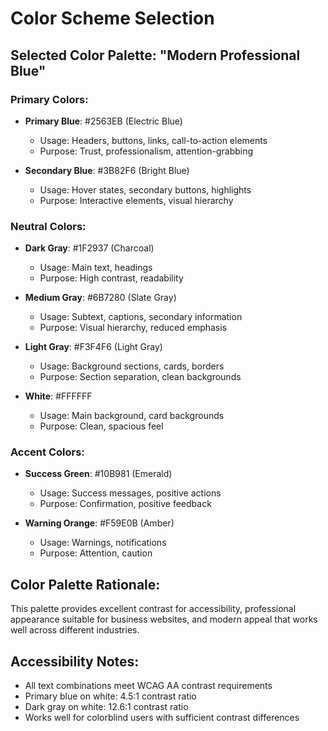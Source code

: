# Color Scheme Selection

## Selected Color Palette: "Modern Professional Blue"

### Primary Colors:
- **Primary Blue**: #2563EB (Electric Blue)
  - Usage: Headers, buttons, links, call-to-action elements
  - Purpose: Trust, professionalism, attention-grabbing

- **Secondary Blue**: #3B82F6 (Bright Blue)
  - Usage: Hover states, secondary buttons, highlights
  - Purpose: Interactive elements, visual hierarchy

### Neutral Colors:
- **Dark Gray**: #1F2937 (Charcoal)
  - Usage: Main text, headings
  - Purpose: High contrast, readability

- **Medium Gray**: #6B7280 (Slate Gray)
  - Usage: Subtext, captions, secondary information
  - Purpose: Visual hierarchy, reduced emphasis

- **Light Gray**: #F3F4F6 (Light Gray)
  - Usage: Background sections, cards, borders
  - Purpose: Section separation, clean backgrounds

- **White**: #FFFFFF
  - Usage: Main background, card backgrounds
  - Purpose: Clean, spacious feel

### Accent Colors:
- **Success Green**: #10B981 (Emerald)
  - Usage: Success messages, positive actions
  - Purpose: Confirmation, positive feedback

- **Warning Orange**: #F59E0B (Amber)
  - Usage: Warnings, notifications
  - Purpose: Attention, caution

## Color Palette Rationale:
This palette provides excellent contrast for accessibility, professional appearance suitable for business websites, and modern appeal that works well across different industries.

## Accessibility Notes:
- All text combinations meet WCAG AA contrast requirements
- Primary blue on white: 4.5:1 contrast ratio
- Dark gray on white: 12.6:1 contrast ratio
- Works well for colorblind users with sufficient contrast differences